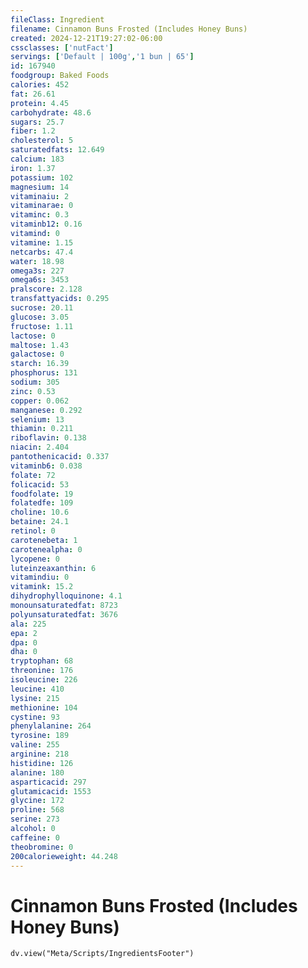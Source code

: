 ```yaml
---
fileClass: Ingredient
filename: Cinnamon Buns Frosted (Includes Honey Buns)
created: 2024-12-21T19:27:02-06:00
cssclasses: ['nutFact']
servings: ['Default | 100g','1 bun | 65']
id: 167940
foodgroup: Baked Foods
calories: 452
fat: 26.61
protein: 4.45
carbohydrate: 48.6
sugars: 25.7
fiber: 1.2
cholesterol: 5
saturatedfats: 12.649
calcium: 183
iron: 1.37
potassium: 102
magnesium: 14
vitaminaiu: 2
vitaminarae: 0
vitaminc: 0.3
vitaminb12: 0.16
vitamind: 0
vitamine: 1.15
netcarbs: 47.4
water: 18.98
omega3s: 227
omega6s: 3453
pralscore: 2.128
transfattyacids: 0.295
sucrose: 20.11
glucose: 3.05
fructose: 1.11
lactose: 0
maltose: 1.43
galactose: 0
starch: 16.39
phosphorus: 131
sodium: 305
zinc: 0.53
copper: 0.062
manganese: 0.292
selenium: 13
thiamin: 0.211
riboflavin: 0.138
niacin: 2.404
pantothenicacid: 0.337
vitaminb6: 0.038
folate: 72
folicacid: 53
foodfolate: 19
folatedfe: 109
choline: 10.6
betaine: 24.1
retinol: 0
carotenebeta: 1
carotenealpha: 0
lycopene: 0
luteinzeaxanthin: 6
vitamindiu: 0
vitamink: 15.2
dihydrophylloquinone: 4.1
monounsaturatedfat: 8723
polyunsaturatedfat: 3676
ala: 225
epa: 2
dpa: 0
dha: 0
tryptophan: 68
threonine: 176
isoleucine: 226
leucine: 410
lysine: 215
methionine: 104
cystine: 93
phenylalanine: 264
tyrosine: 189
valine: 255
arginine: 218
histidine: 126
alanine: 180
asparticacid: 297
glutamicacid: 1553
glycine: 172
proline: 568
serine: 273
alcohol: 0
caffeine: 0
theobromine: 0
200calorieweight: 44.248
---
```


# Cinnamon Buns Frosted (Includes Honey Buns)

```dataviewjs
dv.view("Meta/Scripts/IngredientsFooter")
```